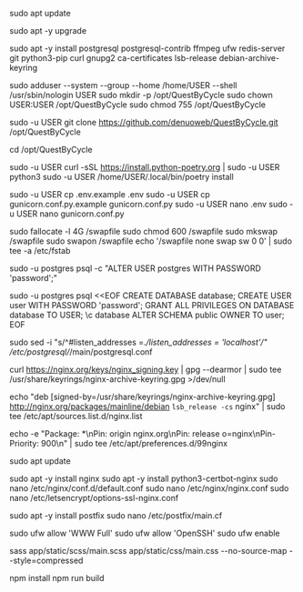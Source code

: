 sudo apt update

sudo apt -y upgrade

sudo apt -y install postgresql postgresql-contrib ffmpeg ufw redis-server git python3-pip curl gnupg2 ca-certificates lsb-release debian-archive-keyring

sudo adduser --system --group --home /home/USER --shell /usr/sbin/nologin USER
sudo mkdir -p /opt/QuestByCycle
sudo chown USER:USER /opt/QuestByCycle
sudo chmod 755 /opt/QuestByCycle

sudo -u USER git clone https://github.com/denuoweb/QuestByCycle.git /opt/QuestByCycle

cd /opt/QuestByCycle

sudo -u USER curl -sSL https://install.python-poetry.org | sudo -u USER python3
sudo -u USER /home/USER/.local/bin/poetry install

sudo -u USER cp .env.example .env
sudo -u USER cp gunicorn.conf.py.example gunicorn.conf.py
sudo -u USER nano .env
sudo -u USER nano gunicorn.conf.py

sudo fallocate -l 4G /swapfile
sudo chmod 600 /swapfile
sudo mkswap /swapfile
sudo swapon /swapfile
echo '/swapfile none swap sw 0 0' | sudo tee -a /etc/fstab

sudo -u postgres psql -c "ALTER USER postgres WITH PASSWORD 'password';"

sudo -u postgres psql <<EOF
CREATE DATABASE database;
CREATE USER user WITH PASSWORD 'password';
GRANT ALL PRIVILEGES ON DATABASE database TO USER;
\c database
ALTER SCHEMA public OWNER TO user;
EOF

sudo sed -i "s/^#listen_addresses =.*/listen_addresses = 'localhost'/" /etc/postgresql/*/main/postgresql.conf


curl https://nginx.org/keys/nginx_signing.key | gpg --dearmor | sudo tee /usr/share/keyrings/nginx-archive-keyring.gpg >/dev/null

echo "deb [signed-by=/usr/share/keyrings/nginx-archive-keyring.gpg] http://nginx.org/packages/mainline/debian `lsb_release -cs` nginx" | sudo tee /etc/apt/sources.list.d/nginx.list

echo -e "Package: *\nPin: origin nginx.org\nPin: release o=nginx\nPin-Priority: 900\n" | sudo tee /etc/apt/preferences.d/99nginx

sudo apt update

sudo apt -y install nginx 
sudo apt -y install python3-certbot-nginx
sudo nano /etc/nginx/conf.d/default.conf
sudo nano /etc/nginx/nginx.conf
sudo nano /etc/letsencrypt/options-ssl-nginx.conf

sudo apt -y install postfix
sudo nano /etc/postfix/main.cf

sudo ufw allow 'WWW Full'
sudo ufw allow 'OpenSSH'
sudo ufw enable

sass app/static/scss/main.scss app/static/css/main.css --no-source-map --style=compressed

npm install 
npm run build
